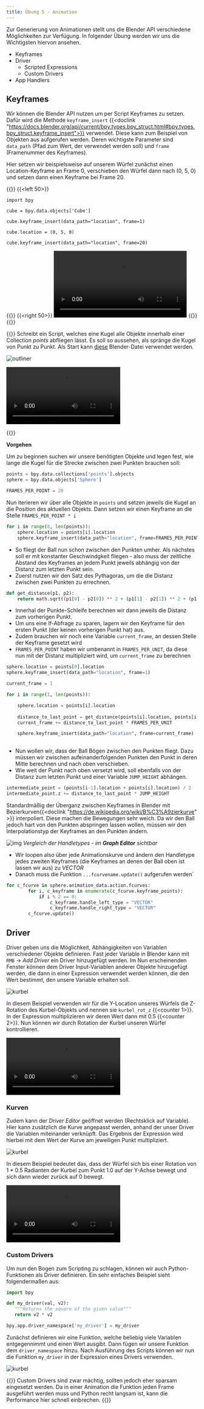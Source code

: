 ```yaml
---
title: Übung 5 - Animation
---
```


Zur Generierung von Animationen stellt uns die Blender API verschiedene Möglichkeiten zur Verfügung. In folgender Übung werden wir uns die Wichtigsten hiervon ansehen.

- Keyframes
- Driver
    - Scripted Expressions
    - Custom Drivers
- App Handlers

## Keyframes

Wir können die Blender API nutzen um per Script Keyframes zu setzen. Dafür wird die Methode `keyframe_insert` {{<doclink "https://docs.blender.org/api/current/bpy.types.bpy_struct.html#bpy.types.bpy_struct.keyframe_insert">}} verwendet. Diese kann zum Beispiel von Objekten aus aufgerufen werden. Deren wichtigste Parameter sind `data_path` (Pfad zum Wert, der verwendet werden soll) und `frame` (Framenummer des Keyframes).

Hier setzen wir beispielsweise auf unserem Würfel zunächst einen Location-Keyframe an Frame 0, verschieben den Würfel dann nach (0, 5, 0) und setzen dann einen Keyframe bei Frame 20.

{{<twoculumn>}}
{{<left 50>}}
```
import bpy

cube = bpy.data.objects['Cube']

cube.keyframe_insert(data_path="location", frame=1)

cube.location = (0, 5, 0)

cube.keyframe_insert(data_path="location", frame=20)
```
{{</left>}}
{{<right 50>}}
<video autoplay loop width=350 src="img/keyframes.mp4"></video>
{{</right>}}
{{</twoculumn>}}


{{<todo>}}
Schreibt ein Script, welches eine Kugel alle Objekte innerhalb einer Collection *points* abfliegen lässt. Es soll so aussehen, als spränge die Kugel von Punkt zu Punkt. Als Start kann [diese](res/pointjumper.blend) Blender-Datei verwendet werden.

![outliner](img/pointjumper_outliner.png)

<video autoplay loop src="img/pointjumper.mp4"></video>

{{</todo>}}


**Vorgehen**

Um zu beginnen suchen wir unsere benötigten Objekte und legen fest, wie lange die Kugel für die Strecke zwischen zwei Punkten brauchen soll:

```python
points = bpy.data.collections['points'].objects
sphere = bpy.data.objects['Sphere']

FRAMES_PER_POINT = 20
```

Nun iterieren wir über alle Objekte in `points` und setzen jeweils die Kugel an die Position des aktuellen Objekts. Dann setzen wir einen Keyframe an die Stelle `FRAMES_PER_POINT * i`

```python
for i in range(0, len(points)):
    sphere.location = points[i].location
    sphere.keyframe_insert(data_path="location", frame=FRAMES_PER_POINT * i)
```

- So fliegt der Ball nun schon zwischen den Punkten umher. Als nächstes soll er mit konstanter Geschwindgkeit fliegen - also muss der zeitliche Abstand des Keyframes an jedem Punkt jeweils abhängig von der Distanz zum letzten Punkt sein.
- Zuerst nutzen wir den Satz des Pythagoras, um die die Distanz zwischen zwei Punkten zu errechnen.

```python
def get_distance(p1, p2):
    return math.sqrt((p1[0] - p2[0]) ** 2 + (p1[1] - p2[1]) ** 2 + (p1[2] - p2[2]) ** 2)
```

- Innerhal der Punkte-Schleife berechnen wir dann jeweils die Distanz zum vorherigen Punkt. 
- Um uns eine If-Abfrage zu sparen, lagern wir den Keyframe für den ersten Punkt (der keinen vorherigen Punkt hat) aus. 
- Zudem brauchen wir noch eine Variable `current_frame`, an dessen Stelle der Keyframe gesetzt wird
- `FRAMES_PER_POINT` haben wir umbenannt in `FRAMES_PER_UNIT`, da diese nun mit der Distanz multipliziert wird, um `current_frame` zu berechnen 

```python
sphere.location = points[0].location
sphere.keyframe_insert(data_path="location", frame=1)

current_frame = 1

for i in range(1, len(points)):

    sphere.location = points[i].location
    
    distance_to_last_point = get_distance(points[i].location, points[i-1].location)
    current_frame += distance_to_last_point * FRAMES_PER_UNIT

    sphere.keyframe_insert(data_path="location", frame=current_frame)
        
```

- Nun wollen wir, dass der Ball Bögen zwischen den Punkten fliegt. Dazu müssen wir zwischen aufeinanderfolgenden Punkten den Punkt in deren Mitte berechnen und nach oben verschieben.
- Wie weit der Punkt nach oben versetzt wird, soll ebenfalls von der Distanz zum letzten Punkt und einer Variable `JUMP_HEIGHT` abhängen.

```python
intermediate_point = (points[i-1].location + points[i].location) / 2
intermediate_point.z += distance_to_last_point * JUMP_HEIGHT
```

Standardmäßig der Überganz zwischen Keyframes in Blender mit Bezierkurven{{<doclink "https://de.wikipedia.org/wiki/B%C3%A9zierkurve" >}} interpoliert. Diese machen die Bewegungen sehr weich. Da wir den Ball jedoch hart von den Punkten abspringen lassen wollen, müssen wir den Interpolationstyp der Keyframes an den Punkten ändern.

![img](img/fcurve.png)
*Vergleich der Handletypes - im **Graph Editor** sichtbar*


- Wir loopen also über jede Animationskurve und ändern den Handletype jedes zweiten Keyframes (die Keyframes an denen der Ball oben ist lassen wir aus) zu *VECTOR*
- Danach muss die Funktion `...fcurvename.update()` aufgerufen werden`

```python
for c_fcurve in sphere.animation_data.action.fcurves:
        for i, c_keyframe in enumerate(c_fcurve.keyframe_points):
            if i % 2 == 0:
                c_keyframe.handle_left_type = "VECTOR"
                c_keyframe.handle_right_type = "VECTOR"
        c_fcurve.update()
```


## Driver

Driver geben uns die Möglichkeit, Abhängigkeiten von Variablen verschiedener Objekte definieren. Fast jeder Variable in Blender kann mit `RMB` → *Add Driver* ein Driver hinzugefügt werden. Im Nun erscheinenden Fenster können dem Driver Input-Variablen anderer Objekte hinzugefügt werden, die dann in einer Expression verwendet werden können, die den Wert bestimmt, den unsere Variable erhalten soll. 

![kurbel](img/kurbel.png)

In diesem Beispiel verwenden wir für die Y-Location unseres Würfels die Z-Rotation des Kurbel-Objekts und nennen sie `kurbel_rot_z` {{<counter 1>}}. In der Expression multiplizieren wir deren Wert dann mit 0.5 {{<counter 2>}}. Nun können wir durch Rotation der Kurbel unseren Würfel kontrollieren.

<video autoplay loop src="img/kurbel.mp4"></video>

### Kurven

Zudem kann der *Driver Editor* geöffnet werden (Rechtsklick auf Variable). Hier kann zusätzlich die Kurve angepasst werden, anhand der unser Driver die Variablen miteinander verknüpft. Das Ergebnis der Expression wird hierbei mit dem Wert der Kurve am jeweiligen Punkt multipliziert. 

![kurbel](img/curves.png)

In diesem Beispiel bedeutet das, dass der Würfel sich bis einer Rotation von 1 * 0.5 Radianten der Kurbel zum Punkt 1.0 auf der Y-Achse bewegt und sich dann wieder zurück auf 0 bewegt.


<video autoplay loop src="img/bezier.mp4"></video>


### Custom Drivers

Um nun den Bogen zum Scripting zu schlagen, können wir auch Python-Funktionen als Driver definieren. Ein sehr einfaches Beispiel sieht folgendermaßen aus:

```python
import bpy

def my_driver(val, v2):
   """Returns the square of the given value"""
   return v2 * v2

bpy.app.driver_namespace['my_driver'] = my_driver
```

Zunächst definieren wir eine Funktion, welche beliebig viele Variablen entgegennimmt und einen Wert ausgibt. Dann fügen wir unsere Funktion dem `driver_namespace` hinzu. Nach Ausführung des Scripts können wir nun die Funktion `my_driver` in der Expression eines Drivers verwenden.

![kurbel](img/my_driver.png)

{{<info>}} 
Custom Drivers sind zwar mächtig, sollten jedoch eher sparsam eingesetzt werden. Da in einer Animation die Funktion jeden Frame ausgeführt werden muss und Python recht langsam ist, kann die Performance hier schnell einbrechen.
{{</info>}}
